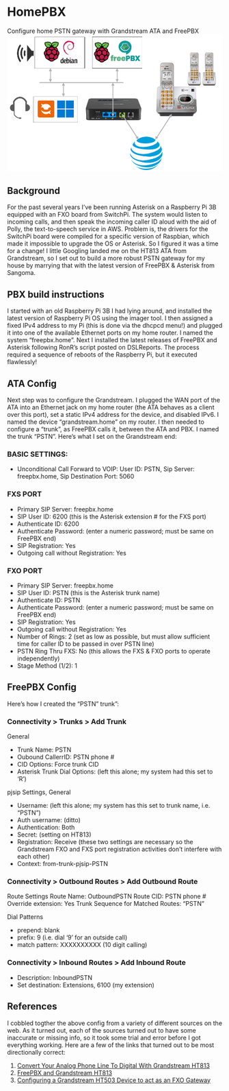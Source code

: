 # HomePBX
Configure home PSTN gateway with Grandstream ATA and FreePBX
<img src=https://github.com/glmck13/HomePBX/blob/main/drawing.png width=600px>  
## Background
For the past several years I’ve been running Asterisk on a Raspberry Pi 3B equipped with an FXO board from SwitchPi.  The system would listen to incoming calls, and then speak the incoming caller ID aloud with the aid of Polly, the text-to-speech service in AWS.  Problem is, the drivers for the SwitchPi board were compiled for a specific version of Raspbian, which made it impossible to upgrade the OS or Asterisk.  So I figured it was a time for a change! I little Googling landed me on the HT813 ATA from Grandstream, so I set out to build a more robust PSTN gateway for my house by marrying that with the latest version of FreePBX & Asterisk from Sangoma.
## PBX build instructions
I started with an old Raspberry Pi 3B I had lying around, and installed the latest version of Raspberry Pi OS using the imager tool. I then assigned a fixed IPv4 address to my Pi (this is done via the dhcpcd menu!) and plugged it into one of the available Ethernet ports on my home router.  I named the system “freepbx.home”.  Next I installed the latest releases of FreePBX and Asterisk following RonR’s script posted on DSLReports.  The process required a sequence of reboots of the Raspberry Pi, but it executed flawlessly!
## ATA Config
Next step was to configure the Grandstream.  I plugged the WAN port of the ATA into an Ethernet jack on my home router (the ATA behaves as a client over this port),  set a static IPv4 address for the device, and disabled IPv6.  I named the device “grandstream.home” on my router.   I then needed to configure a “trunk”, as FreePBX calls it, between the ATA and PBX. I named the trunk “PSTN”.  Here’s what I set on the Grandstream end:
### BASIC SETTINGS:
+ Unconditional Call Forward to VOIP: User ID: PSTN, Sip Server: freepbx.home, Sip Destination Port: 5060
### FXS PORT
+ Primary SIP Server: freepbx.home
+ SIP User ID: 6200 (this is the Asterisk extension # for the FXS port)
+ Authenticate ID: 6200
+ Authenticate Password: (enter a numeric password; must be same on FreePBX end)
+ SIP Registration: Yes
+ Outgoing call without Registration: Yes
### FXO PORT
+ Primary SIP Server: freepbx.home
+ SIP User ID: PSTN (this is the Asterisk trunk name)
+ Authenticate ID: PSTN
+ Authenticate Password: (enter a numeric password; must be same on FreePBX end)
+ SIP Registration: Yes
+ Outgoing call without Registration: Yes
+ Number of Rings: 2 (set as low as possible, but must allow sufficient time for caller ID to be passed in over PSTN line)
+ PSTN Ring Thru FXS: No (this allows the FXS & FXO ports to operate independently)
+ Stage Method (1/2): 1
## FreePBX Config
Here’s how I created the “PSTN” trunk”:
### Connectivity > Trunks > Add Trunk
General
+ Trunk Name: PSTN
+ Oubound CallerrID: PSTN phone #
+ CID Options: Force trunk CID
+ Asterisk Trunk Dial Options: (left this alone; my system had this set to ‘R’)
   
pjsip Settings, General
+ Username: (left this alone; my system has this set to trunk name, i.e. “PSTN”)
+ Auth username: (ditto)
+ Authentication: Both
+ Secret: (setting on HT813)
+ Registration: Receive (these two settings are necessary so the Grandstream FXO and FXS port registration activities don’t interfere with each other)
+ Context: from-trunk-pjsip-PSTN
### Connectivity > Outbound Routes > Add Outbound Route
Route Settings
Route Name: OutboundPSTN
Route CID: PSTN phone #
Override extension: Yes
Trunk Sequence for Matched Routes: “PSTN”
   
Dial Patterns
+ prepend: blank
+ prefix: 9 (i.e. dial ‘9’ for an outside call)
+ match pattern: XXXXXXXXXX (10 digit calling)

### Connectivity > Inbound Routes > Add Inbound Route
+ Description: InboundPSTN
+ Set destination: Extensions, 6100 (my extension)
## References
I cobbled togther the above config from a variety of different sources on the web.  As it turned out, each of the sources turned out to have some inaccurate or missing info, so it took some trial and error before I got everything working. Here are a few of the links that turned out to be most directionally correct:
1. [Convert Your Analog Phone Line To Digital With Grandstream HT813](https://vitalpbx.com/blog/convert-your-analog-phone-line-to-digital/)
2. [FreePBX and Grandstream HT813](https://community.freepbx.org/t/freepbx-and-grandstream-ht813/87346/8)
3. [Configuring a Grandstream HT503 Device to act as an FXO Gateway](https://wiki.freepbx.org/pages/viewpage.action?pageId=33293313)
